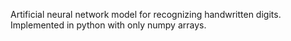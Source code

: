 

Artificial neural network model for recognizing handwritten digits. Implemented in python with only numpy arrays.
